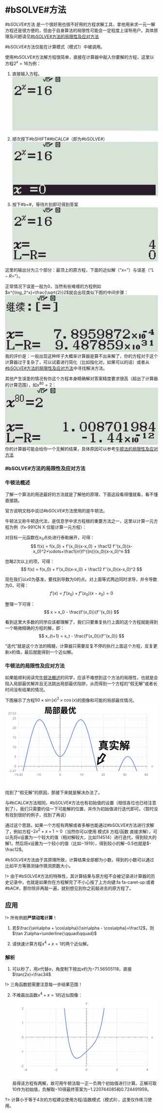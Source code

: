 # #bSOLVE#方法

#bSOLVE#方法 是一个很好用也很不好用的方程求解工具，拿他用来求一元一解方程还是很方便的，但由于自身算法的局限性可能会一定程度上误导用户。具体原理及问题请见[#bSOLVE#方法的局限性及应对方法](#solve方法的局限性及应对方法)

#bSOLVE#方法仅能在计算模式（模式1）中被调用。

使用#bSOLVE#方法解方程很简单，直接在计算器中敲入你要解的方程，这里以方程$2^x=16$为例：

1. 直接输入方程。
![](./assets/img/Snipaste_2022-12-03_17-07-12.png)

2. 顺次按下#bSHIFT##bCALC#（即为#bSOLVE#）
![](./assets/img/Snipaste_2022-12-03_17-08-53.png)

3. 按下#b=#，等待片刻即可得到答案
![](./assets/img/Snipaste_2022-12-03_17-09-58.png)

这里的输出分为三个部分：最顶上的原方程，下面的近似解（“$x=$”）与误差（“$L-R=$”）。

正常情况下误差一般为0，当然有些难缠的方程例如$x^{\log_2^x}=\frac{\sqrt{2}}2$就会出现类似下图的中间步骤：
![](assets/img/Snipaste_2022-12-03_17-21-14.png)
我的评价是：一般出现这种样子大概率计算器是算不出来解了，你的方程对于这个计算器过于复杂了，可以试着进行简化（比如指化对，如果可以的话）或者从[#bSOLVE#方法的局限性及应对方法](#solve方法的局限性及应对方法)中寻找解决方法。

其他产生误差的情况有你这个方程本身精确解对答案精度要求很高（超出了计算器的计算范围），如$x^{80}=2$：
![](assets/img/Snipaste_2022-12-10_09-22-52.png)
你的计算器可能会给你一个无解的结果，具体原因可以参考[牛顿法的局限性及应对方法](#牛顿法的局限性及应对方法)

### #bSOLVE#方法的局限性及应对方法

### 牛顿法概述

了解一个算法的用途最好的方法就是了解他的原理，下面这段看得懂就看，看不懂直接跳。

官方说明文档中说过#bSOLVE#方法使用的是牛顿法。

牛顿法又称牛顿迭代法，是信息学中求方程根的重要方法之一，这里以计算一元方程为例（fx-991CN X 仅能计算一元方程）：

对目标一元函数在$x_0$点处进行泰勒展开，可得：
$$
f(x) = f(x_0) + f'(x_0)(x-x_0) + \frac12 f''(x_0)(x-x_0)^2+\cdots+\frac1{n!}f^{(n)}(x_0)(x-x_0)^n
$$

忽略$2$次以上的项，可得：
$$
f(x) = f(x_0) + f'(x_0)(x-x_0) + \frac12 f''(x_0)(x-x_0)^2
$$

现在我们以$x0$为基准，要找到导数为0的点。对上面等式两边同时求导，并令导数为0，可得：
$$
f'(x) = f'(x_0) + f''(x_0)(x-x_0) = 0
$$

整理一下可得：
$$
x = x_0 - \frac{f'(x_0)}{f''(x_0)}
$$

看到这里大多数的同学应该都理解了，我们只要重复执行上面的这个方程就能得到一个略微精确的方程的解，即：
$$
x_{t+1} = x_t - \frac{f'(x_0)}{f''(x_0)}
$$

“迭代”就是这个方法的精髓，计算器只需要反复不停的执行上面这个方程，反复更新$x$的值，最后就能得到一个近似解。


### 牛顿法的局限性及应对方法

如果能顺利阅读完[牛顿法概述](#牛顿法概述)的同学，应该不难想到这个方法的局限性，也就是会陷入局部最优解并且无法跳出局部最优陷阱，从而得到一个方程的“假无解”或者长时间没有结果的情况。

下图展示了方程$50\times \sin(x)^2 \times \cos(x)$的图像和可能的局部最优情况。
![](assets/img/Newtonian-limitation.svg)

找到了“假无解”的原因，那接下来就是解决办法了。

与#bCALC#方法相同，#bSOLVE#方法也有初始值的设置（相信各位也已经注意到了），我们只需要约估一下可能解的位置，并作为初始值进行迭代即可。（暂时没有找到很好的例子，找到了再说）

通过这个思路，如果一个方程有两解或者多解也能通过#bSOLVE#方法进行求解了，例如方程$-2x^2+x+1=0$（当然你可以使用 模式8 方程/函数 直接求解），可以先将$x$设置为一个较大的值（相对解较大，比如$114514$）进行迭代，得到较大的解$1$，然后将$x$设置为一个较小的值（比如$-1919$），得到较小的解$-0.5$也就是$-\frac12$。

#bSOLVE#方法由于其原理所致，计算结果全部都为小数，得到的小数可以通过比如平方等猜测操作猜测原数大小。

!> 由于#bSOLVE#方法的特殊性，其计算结果与原方程不会被记录进计算器的历史记录中，也就是如果你在方程解完了不小心按了上方向键:fa fa-caret-up:或者#bAC#，那你除非再敲一遍，就别想见到你之前敲进去的原方程了。

## 应用

!> 所有例题**严禁动笔计算**！

1. 若$\frac{\sin\alpha + \cos\alpha}{\sin\alpha - \cos\alpha}=\frac12$，则$\tan 2\alpha=\underline{\qquad\qquad}$

2. 请快速计算方程$x^4+x=1$的两个近似解。

### 解析

1. 可以秒了，用$x$代替$\alpha$，角度制下按出$x$约为$-71.56505118$，直接$\tan(2x)=\frac34$

!> 三角函数题需要注意每一步结果范围！

2. 不难画出函数$x^4+x=1$的近似图像：
![](./assets/img/x^4+x=1.svg)
易得该方程有两解，故可用牛顿法取一正一负两个初始值进行计算。正解可取$10$作为初始值，负解取$-10$得最终答案为$-1.220744085$和$0.724491959$。

?> 计算小于等于4次的方程建议使用方程/函数模式（模式8），这里仅作练习使用。
